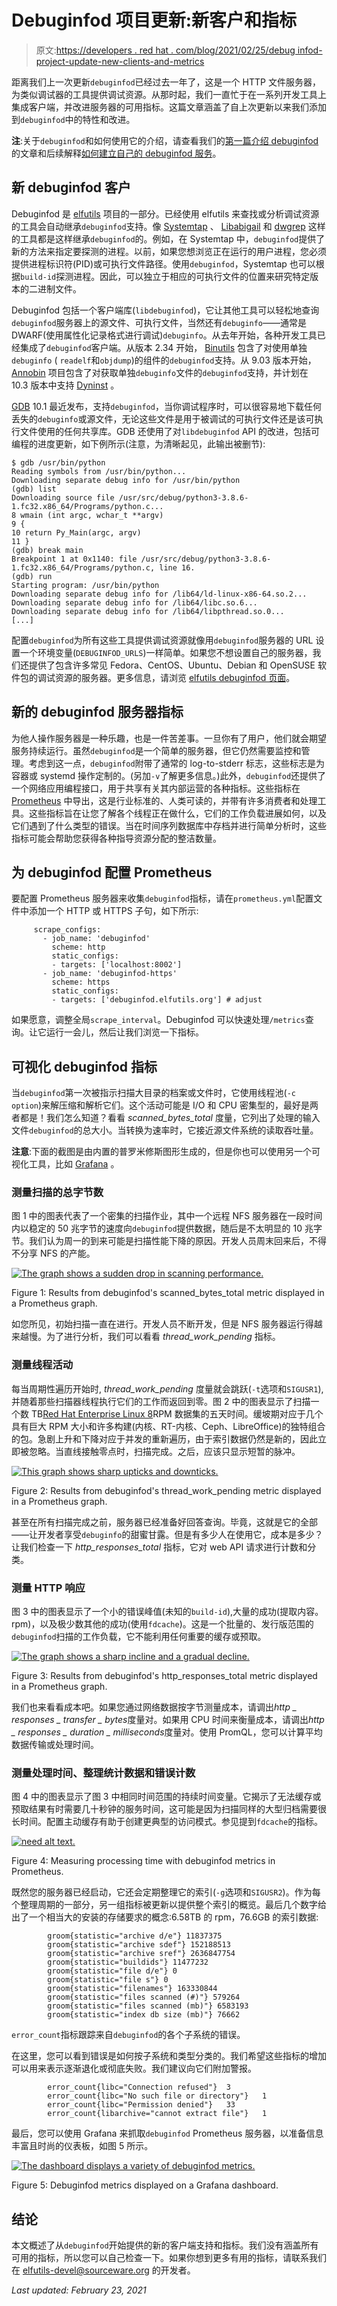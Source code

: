 # Debuginfod 项目更新:新客户和指标

> 原文:[https://developers . red hat . com/blog/2021/02/25/debug infod-project-update-new-clients-and-metrics](https://developers.redhat.com/blog/2021/02/25/debuginfod-project-update-new-clients-and-metrics)

距离我们上一次更新`debuginfod`已经过去一年了，这是一个 HTTP 文件服务器，为类似调试器的工具提供调试资源。从那时起，我们一直忙于在一系列开发工具上集成客户端，并改进服务器的可用指标。这篇文章涵盖了自上次更新以来我们添加到`debuginfod`中的特性和改进。

**注**:关于`debuginfod`和如何使用它的介绍，请查看我们的[第一篇介绍 debuginfod](https://developers.redhat.com/blog/2019/10/14/introducing-debuginfod-the-elfutils-debuginfo-server/) 的文章和后续解释[如何建立自己的 debuginfod 服务](https://developers.redhat.com/blog/2019/12/17/deploying-debuginfod-servers-for-your-developers/)。

## 新 debuginfod 客户

Debuginfod 是 [elfutils](https://sourceware.org/elfutils/) 项目的一部分。已经使用 elfutils 来查找或分析调试资源的工具会自动继承`debuginfod`支持。像 [Systemtap](https://sourceware.org/systemtap/) 、 [Libabigail](https://sourceware.org/libabigail/) 和 [dwgrep](https://pmachata.github.io/dwgrep/) 这样的工具都是这样继承`debuginfod`的。例如，在 Systemtap 中，`debuginfod`提供了新的方法来指定要探测的进程。以前，如果您想浏览正在运行的用户进程，您必须提供进程标识符(PID)或可执行文件路径。使用`debuginfod`，Systemtap 也可以根据`build-id`探测进程。因此，可以独立于相应的可执行文件的位置来研究特定版本的二进制文件。

Debuginfod 包括一个客户端库(`libdebuginfod`)，它让其他工具可以轻松地查询`debuginfod`服务器上的源文件、可执行文件，当然还有`debuginfo`——通常是 DWARF(使用属性化记录格式进行调试)`debuginfo`。从去年开始，各种开发工具已经集成了`debuginfod`客户端。从版本 2.34 开始， [Binutils](https://www.gnu.org/software/binutils/) 包含了对使用单独`debuginfo` ( `readelf`和`objdump`)的组件的`debuginfod`支持。从 9.03 版本开始， [Annobin](https://developers.redhat.com/blog/2018/02/20/annobin-storing-information-binaries/) 项目包含了对获取单独`debuginfo`文件的`debuginfod`支持，并计划在 10.3 版本中支持 [Dyninst](https://dyninst.org/) 。

[GDB](https://www.gnu.org/software/gdb/) 10.1 最近发布，支持`debuginfod`，当你调试程序时，可以很容易地下载任何丢失的`debuginfo`或源文件，无论这些文件是用于被调试的可执行文件还是该可执行文件使用的任何共享库。GDB 还使用了对`libdebuginfod` API 的改进，包括可编程的进度更新，如下例所示(注意，为清晰起见，此输出被删节):

```
$ gdb /usr/bin/python
Reading symbols from /usr/bin/python...
Downloading separate debug info for /usr/bin/python
(gdb) list
Downloading source file /usr/src/debug/python3-3.8.6-1.fc32.x86_64/Programs/python.c...
8 wmain (int argc, wchar_t **argv)
9 {
10 return Py_Main(argc, argv)
11 }
(gdb) break main
Breakpoint 1 at 0x1140: file /usr/src/debug/python3-3.8.6-1.fc32.x86_64/Programs/python.c, line 16.
(gdb) run
Starting program: /usr/bin/python
Downloading separate debug info for /lib64/ld-linux-x86-64.so.2...
Downloading separate debug info for /lib64/libc.so.6...
Downloading separate debug info for /lib64/libpthread.so.0...
[...]

```

配置`debuginfod`为所有这些工具提供调试资源就像用`debuginfod`服务器的 URL 设置一个环境变量(`DEBUGINFOD_URLS`)一样简单。如果您不想设置自己的服务器，我们还提供了包含许多常见 Fedora、CentOS、Ubuntu、Debian 和 OpenSUSE 软件包的调试资源的服务器。更多信息，请浏览 [elfutils debuginfod 页面](https://sourceware.org/elfutils/Debuginfod.html)。

## 新的 debuginfod 服务器指标

为他人操作服务器是一种乐趣，也是一件苦差事。一旦你有了用户，他们就会期望服务持续运行。虽然`debuginfod`是一个简单的服务器，但它仍然需要监控和管理。考虑到这一点，`debuginfod`附带了通常的 log-to-stderr 标志，这些标志是为容器或 systemd 操作定制的。(另加`-v`了解更多信息。)此外，`debuginfod`还提供了一个网络应用编程接口，用于共享有关其内部运营的各种指标。这些指标在 [Prometheus](https://prometheus.io/docs/instrumenting/exposition_formats/) 中导出，这是行业标准的、人类可读的，并带有许多消费者和处理工具。这些指标旨在让您了解各个线程正在做什么，它们的工作负载进展如何，以及它们遇到了什么类型的错误。当在时间序列数据库中存档并进行简单分析时，这些指标可能会帮助您获得各种指导资源分配的整洁数量。

## 为 debuginfod 配置 Prometheus

要配置 Prometheus 服务器来收集`debuginfod`指标，请在`prometheus.yml`配置文件中添加一个 HTTP 或 HTTPS 子句，如下所示:

```
     scrape_configs:
       - job_name: 'debuginfod'
         scheme: http
         static_configs:
         - targets: ['localhost:8002']
       - job_name: 'debuginfod-https'
         scheme: https
         static_configs:
         - targets: ['debuginfod.elfutils.org'] # adjust

```

如果愿意，调整全局`scrape_interval`。Debuginfod 可以快速处理`/metrics`查询。让它运行一会儿，然后让我们浏览一下指标。

## 可视化 debuginfod 指标

当`debuginfod`第一次被指示扫描大目录的档案或文件时，它使用线程池(`-c option`)来解压缩和解析它们。这个活动可能是 I/O 和 CPU 密集型的，最好是两者都是！我们怎么知道？看看 *scanned_bytes_total* 度量，它列出了处理的输入文件`debuginfod`的总大小。当转换为速率时，它接近源文件系统的读取吞吐量。

**注意**:下面的截图是由内置的普罗米修斯图形生成的，但是你也可以使用另一个可视化工具，比如 [Grafana](https://grafana.com/) 。

### 测量扫描的总字节数

图 1 中的图表代表了一个密集的扫描作业，其中一个远程 NFS 服务器在一段时间内以稳定的 50 兆字节的速度向`debuginfod`提供数据，随后是不太明显的 10 兆字节。我们认为周一的到来可能是扫描性能下降的原因。开发人员周末回来后，不得不分享 NFS 的产能。

[![The graph shows a sudden drop in scanning performance.](../Images/de9af7baf3920f4aae47e4faab921337.png "db-pm1")](/sites/default/files/blog/2020/11/db-pm1.png)

Figure 1: Results from debuginfod's scanned_bytes_total metric displayed in a Prometheus graph.

如您所见，初始扫描一直在进行。开发人员不断开发，但是 NFS 服务器运行得越来越慢。为了进行分析，我们可以看看 *thread_work_pending* 指标。

### 测量线程活动

每当周期性遍历开始时, *thread_work_pending* 度量就会跳跃(`-t`选项和`SIGUSR1`),并随着那些扫描器线程执行它们的工作而返回到零。图 2 中的图表显示了扫描一个数 TB[Red Hat Enterprise Linux 8](https://developers.redhat.com/products/rhel/overview)RPM 数据集的五天时间。缓坡期对应于几个具有巨大 RPM 大小和许多构建(内核、RT-内核、Ceph、LibreOffice)的独特组合的包。急剧上升和下降对应于并发的重新遍历，由于索引数据仍然是新的，因此立即被忽略。当直线接触零点时，扫描完成。之后，应该只显示短暂的脉冲。

[![This graph shows sharp upticks and downticks.](../Images/c67738edf4fd80fe66a00b5003bba0dd.png "db-pm2")](/sites/default/files/blog/2020/11/db-pm2.png)

Figure 2: Results from debuginfod's thread_work_pending metric displayed in a Prometheus graph.

甚至在所有扫描完成之前，服务器已经准备好回答查询。毕竟，这就是它的全部——让开发者享受`debuginfo`的甜蜜甘露。但是有多少人在使用它，成本是多少？让我们检查一下 *http_responses_total* 指标，它对 web API 请求进行计数和分类。

### 测量 HTTP 响应

图 3 中的图表显示了一个小的错误峰值(未知的`build-id`),大量的成功(提取内容。rpm)，以及极少数其他的成功(使用`fdcache`)。这是一个批量的、发行版范围的`debuginfod`扫描的工作负载，它不能利用任何重要的缓存或预取。

[![The graph shows a sharp incline and a gradual decline.](../Images/f69e2e9ec5a18f0d9bef18b35b147505.png "db-pm3")](/sites/default/files/blog/2020/11/db-pm3.png)

Figure 3: Results from debuginfod's http_responses_total metric displayed in a Prometheus graph.

我们也来看看成本吧。如果您通过网络数据按字节测量成本，请调出*http _ responses _ transfer _ bytes*度量对。如果用 CPU 时间来衡量成本，请调出*http _ responses _ duration _ milliseconds*度量对。使用 PromQL，您可以计算平均数据传输或处理时间。

### 测量处理时间、整理统计数据和错误计数

图 4 中的图表显示了图 3 中相同时间范围的持续时间变量。它揭示了无法缓存或预取结果有时需要几十秒钟的服务时间，这可能是因为扫描同样的大型归档需要很长时间。配置主动缓存有助于创建更典型的访问模式。参见提到`fdcache`的指标。

[![need alt text.](../Images/8d7e8a6981495d54425e9e03dcccaa6f.png "db-pm4")](/sites/default/files/blog/2020/11/db-pm4.png)

Figure 4: Measuring processing time with debuginfod metrics in Prometheus.

既然您的服务器已经启动，它还会定期整理它的索引(`-g`选项和`SIGUSR2`)。作为每个整理周期的一部分，另一组指标被更新以提供整个索引的概览。最后几个数字给出了一个相当大的安装的存储要求的概念:6.58TB 的 rpm，76.6GB 的索引数据:

```
        groom{statistic="archive d/e"} 11837375
        groom{statistic="archive sdef"} 152188513
        groom{statistic="archive sref"} 2636847754
        groom{statistic="buildids"} 11477232
        groom{statistic="file d/e"} 0
        groom{statistic="file s"} 0
        groom{statistic="filenames"} 163330844
        groom{statistic="files scanned (#)"} 579264
        groom{statistic="files scanned (mb)"} 6583193
        groom{statistic="index db size (mb)"} 76662

```

`error_count`指标跟踪来自`debuginfod`的各个子系统的错误。

在这里，您可以看到错误是如何按子系统和类型分类的。我们希望这些指标的增加可以用来表示逐渐退化或彻底失败。我们建议向它们附加警报。

```
        error_count{libc="Connection refused"}  3
        error_count{libc="No such file or directory"}   1
        error_count{libc="Permission denied"}   33
        error_count{libarchive="cannot extract file"}   1

```

最后，您可以使用 Grafana 来抓取`debuginfod` Prometheus 服务器，以准备信息丰富且时尚的仪表板，如图 5 所示。

[![The dashboard displays a variety of debuginfod metrics.](../Images/cb334c80514cfa2db06642731aeb6242.png "debuginfod-grafana")](/sites/default/files/blog/2020/11/debuginfod-grafana.png)

Figure 5: Debuginfod metrics displayed on a Grafana dashboard.

## 结论

本文概述了从`debuginfod`开始提供的新的客户端支持和指标。我们没有涵盖所有可用的指标，所以您可以自己检查一下。如果你想到更多有用的指标，请联系我们在 elfutils-devel@sourceware.org 的开发者。

*Last updated: February 23, 2021*